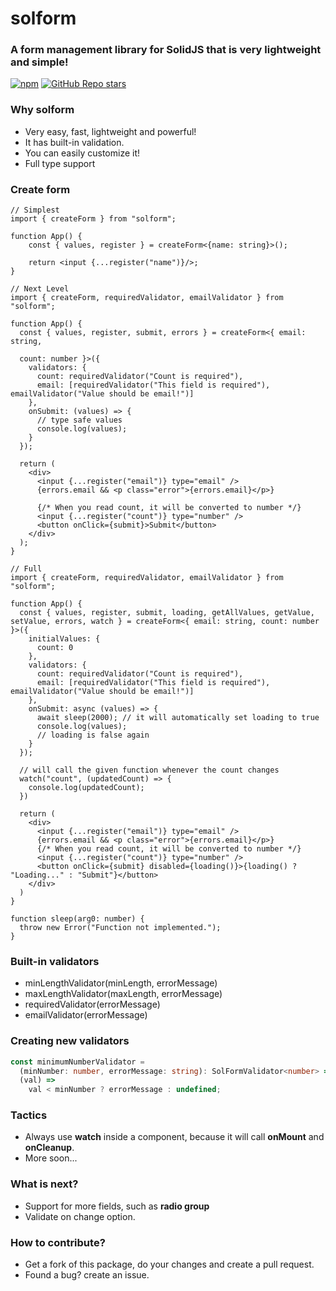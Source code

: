 # solform

### A form management library for SolidJS that is very lightweight and simple!

[![npm](https://img.shields.io/npm/v/solform?color=F53B02)](https://www.npmjs.com/package/solform)
[![GitHub Repo stars](https://img.shields.io/github/stars/ragokan/solform?label=github%20stars)](https://github.com/ragokan/solform)

### Why solform

- Very easy, fast, lightweight and powerful!
- It has built-in validation.
- You can easily customize it!
- Full type support

### Create form

```tsx
// Simplest
import { createForm } from "solform";

function App() {
    const { values, register } = createForm<{name: string}>();

    return <input {...register("name")}/>;
}
```

```tsx
// Next Level
import { createForm, requiredValidator, emailValidator } from "solform";

function App() {
  const { values, register, submit, errors } = createForm<{ email: string, 
  
  count: number }>({
    validators: {
      count: requiredValidator("Count is required"),
      email: [requiredValidator("This field is required"), emailValidator("Value should be email!")]
    },
    onSubmit: (values) => {
      // type safe values
      console.log(values);
    }
  });

  return (
    <div>
      <input {...register("email")} type="email" />
      {errors.email && <p class="error">{errors.email}</p>}

      {/* When you read count, it will be converted to number */}
      <input {...register("count")} type="number" />
      <button onClick={submit}>Submit</button>
    </div>
  );
}
```

```tsx
// Full
import { createForm, requiredValidator, emailValidator } from "solform";

function App() {
  const { values, register, submit, loading, getAllValues, getValue, setValue, errors, watch } = createForm<{ email: string, count: number }>({
    initialValues: {
      count: 0
    },
    validators: {
      count: requiredValidator("Count is required"),
      email: [requiredValidator("This field is required"), emailValidator("Value should be email!")]
    },
    onSubmit: async (values) => {
      await sleep(2000); // it will automatically set loading to true
      console.log(values);
      // loading is false again
    }
  });

  // will call the given function whenever the count changes
  watch("count", (updatedCount) => {
    console.log(updatedCount);
  })

  return (
    <div>
      <input {...register("email")} type="email" />
      {errors.email && <p class="error">{errors.email}</p>}
      {/* When you read count, it will be converted to number */}
      <input {...register("count")} type="number" />
      <button onClick={submit} disabled={loading()}>{loading() ? "Loading..." : "Submit"}</button>
    </div>
  )
}

function sleep(arg0: number) {
  throw new Error("Function not implemented.");
}

```

### Built-in validators

- minLengthValidator(minLength, errorMessage)
- maxLengthValidator(maxLength, errorMessage)
- requiredValidator(errorMessage)
- emailValidator(errorMessage)

### Creating new validators

```ts
const minimumNumberValidator =
  (minNumber: number, errorMessage: string): SolFormValidator<number> =>
  (val) =>
    val < minNumber ? errorMessage : undefined;
```

### Tactics

- Always use **watch** inside a component, because it will call **onMount** and **onCleanup**.
- More soon...

### What is next?

- Support for more fields, such as **radio group**
- Validate on change option.

### How to contribute?

- Get a fork of this package, do your changes and create a pull request.
- Found a bug? create an issue.
